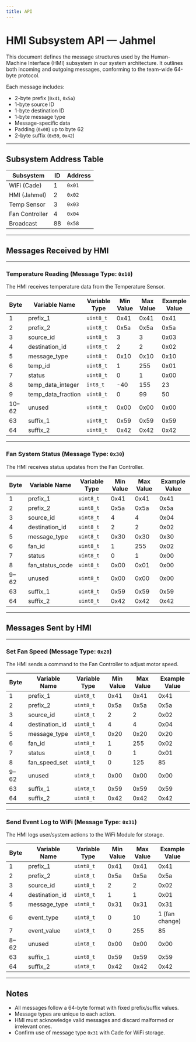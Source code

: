 ```yaml
---
title: API
---
```

# HMI Subsystem API — Jahmel

This document defines the message structures used by the Human-Machine Interface (HMI) subsystem in our system architecture. It outlines both incoming and outgoing messages, conforming to the team-wide 64-byte protocol.

Each message includes:
- 2-byte prefix (`0x41`, `0x5a`)
- 1-byte source ID
- 1-byte destination ID
- 1-byte message type
- Message-specific data
- Padding (`0x00`) up to byte 62
- 2-byte suffix (`0x59`, `0x42`)

---

## Subsystem Address Table

| Subsystem     | ID | Address |
|---------------|----|---------|
| WiFi (Cade)   | 1  | `0x01`  |
| HMI (Jahmel)  | 2  | `0x02`  |
| Temp Sensor   | 3  | `0x03`  |
| Fan Controller| 4  | `0x04`  |
| Broadcast     | 88 | `0x58`  |


---
## Messages Received by HMI

---

### Temperature Reading (Message Type: `0x10`)
The HMI receives temperature data from the Temperature Sensor.

| Byte      | Variable Name       | Variable Type | Min Value | Max Value | Example Value |
|-----------|----------------------|----------------|------------|------------|----------------|
| 1         | prefix_1             | `uint8_t`      | 0x41       | 0x41       | 0x41           |
| 2         | prefix_2             | `uint8_t`      | 0x5a       | 0x5a       | 0x5a           |
| 3         | source_id            | `uint8_t`      | 3          | 3          | 0x03           |
| 4         | destination_id       | `uint8_t`      | 2          | 2          | 0x02           |
| 5         | message_type         | `uint8_t`      | 0x10       | 0x10       | 0x10           |
| 6         | temp_id              | `uint8_t`      | 1          | 255        | 0x01           |
| 7         | status               | `uint8_t`      | 0          | 1          | 0x00           |
| 8         | temp_data_integer    | `int8_t`       | -40        | 155        | 23             |
| 9         | temp_data_fraction   | `uint8_t`      | 0          | 99         | 50             |
| 10–62     | unused               | `uint8_t`      | 0x00       | 0x00       | 0x00           |
| 63        | suffix_1             | `uint8_t`      | 0x59       | 0x59       | 0x59           |
| 64        | suffix_2             | `uint8_t`      | 0x42       | 0x42       | 0x42           |

---

### Fan System Status (Message Type: `0x30`)
The HMI receives status updates from the Fan Controller.

| Byte      | Variable Name      | Variable Type | Min Value | Max Value | Example Value |
|-----------|---------------------|----------------|------------|------------|----------------|
| 1         | prefix_1            | `uint8_t`      | 0x41       | 0x41       | 0x41           |
| 2         | prefix_2            | `uint8_t`      | 0x5a       | 0x5a       | 0x5a           |
| 3         | source_id           | `uint8_t`      | 4          | 4          | 0x04           |
| 4         | destination_id      | `uint8_t`      | 2          | 2          | 0x02           |
| 5         | message_type        | `uint8_t`      | 0x30       | 0x30       | 0x30           |
| 6         | fan_id              | `uint8_t`      | 1          | 255        | 0x02           |
| 7         | status              | `uint8_t`      | 0          | 1          | 0x00           |
| 8         | fan_status_code     | `uint8_t`      | 0x00       | 0x01       | 0x00           |
| 9–62      | unused              | `uint8_t`      | 0x00       | 0x00       | 0x00           |
| 63        | suffix_1            | `uint8_t`      | 0x59       | 0x59       | 0x59           |
| 64        | suffix_2            | `uint8_t`      | 0x42       | 0x42       | 0x42           |

---

## Messages Sent by HMI

---

### Set Fan Speed (Message Type: `0x20`)
The HMI sends a command to the Fan Controller to adjust motor speed.

| Byte      | Variable Name      | Variable Type | Min Value | Max Value | Example Value |
|-----------|---------------------|----------------|------------|------------|----------------|
| 1         | prefix_1            | `uint8_t`      | 0x41       | 0x41       | 0x41           |
| 2         | prefix_2            | `uint8_t`      | 0x5a       | 0x5a       | 0x5a           |
| 3         | source_id           | `uint8_t`      | 2          | 2          | 0x02           |
| 4         | destination_id      | `uint8_t`      | 4          | 4          | 0x04           |
| 5         | message_type        | `uint8_t`      | 0x20       | 0x20       | 0x20           |
| 6         | fan_id              | `uint8_t`      | 1          | 255        | 0x02           |
| 7         | status              | `uint8_t`      | 0          | 1          | 0x01           |
| 8         | fan_speed_set       | `uint8_t`      | 0          | 125        | 85             |
| 9–62      | unused              | `uint8_t`      | 0x00       | 0x00       | 0x00           |
| 63        | suffix_1            | `uint8_t`      | 0x59       | 0x59       | 0x59           |
| 64        | suffix_2            | `uint8_t`      | 0x42       | 0x42       | 0x42           |

---

### Send Event Log to WiFi (Message Type: `0x31`)
The HMI logs user/system actions to the WiFi Module for storage.

| Byte      | Variable Name     | Variable Type | Min Value | Max Value | Example Value |
|-----------|--------------------|----------------|------------|------------|----------------|
| 1         | prefix_1           | `uint8_t`      | 0x41       | 0x41       | 0x41           |
| 2         | prefix_2           | `uint8_t`      | 0x5a       | 0x5a       | 0x5a           |
| 3         | source_id          | `uint8_t`      | 2          | 2          | 0x02           |
| 4         | destination_id     | `uint8_t`      | 1          | 1          | 0x01           |
| 5         | message_type       | `uint8_t`      | 0x31       | 0x31       | 0x31           |
| 6         | event_type         | `uint8_t`      | 0          | 10         | 1 (fan change) |
| 7         | event_value        | `uint8_t`      | 0          | 255        | 85             |
| 8–62      | unused             | `uint8_t`      | 0x00       | 0x00       | 0x00           |
| 63        | suffix_1           | `uint8_t`      | 0x59       | 0x59       | 0x59           |
| 64        | suffix_2           | `uint8_t`      | 0x42       | 0x42       | 0x42           |

---




## Notes

- All messages follow a 64-byte format with fixed prefix/suffix values.
- Message types are unique to each action.
- HMI must acknowledge valid messages and discard malformed or irrelevant ones.
- Confirm use of message type `0x31` with Cade for WiFi storage.

